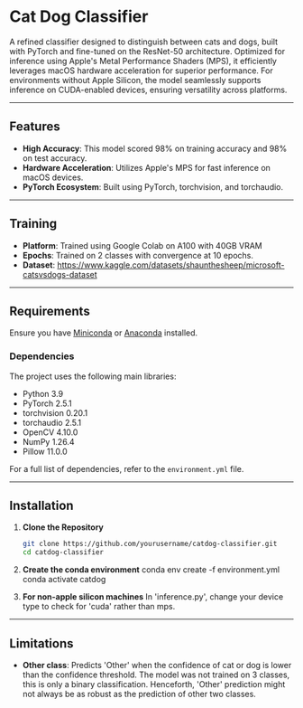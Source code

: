 # Cat Dog Classifier

A refined classifier designed to distinguish between cats and dogs, built with PyTorch and fine-tuned on the ResNet-50 architecture. Optimized for inference using Apple's Metal Performance Shaders (MPS), it efficiently leverages macOS hardware acceleration for superior performance. For environments without Apple Silicon, the model seamlessly supports inference on CUDA-enabled devices, ensuring versatility across platforms.

---

## Features

- **High Accuracy**: This model scored 98% on training accuracy and 98% on test accuracy.
- **Hardware Acceleration**: Utilizes Apple's MPS for fast inference on macOS devices.
- **PyTorch Ecosystem**: Built using PyTorch, torchvision, and torchaudio.


---

## Training

- **Platform**: Trained using Google Colab on A100 with 40GB VRAM
- **Epochs**: Trained on 2 classes with convergence at 10 epochs.
- **Dataset**: https://www.kaggle.com/datasets/shaunthesheep/microsoft-catsvsdogs-dataset

---

## Requirements

Ensure you have [Miniconda](https://docs.conda.io/en/latest/miniconda.html) or [Anaconda](https://www.anaconda.com/) installed.

### Dependencies

The project uses the following main libraries:
- Python 3.9
- PyTorch 2.5.1
- torchvision 0.20.1
- torchaudio 2.5.1
- OpenCV 4.10.0
- NumPy 1.26.4
- Pillow 11.0.0

For a full list of dependencies, refer to the `environment.yml` file.

---

## Installation

1. **Clone the Repository**

   ```bash
   git clone https://github.com/yourusername/catdog-classifier.git
   cd catdog-classifier

2. **Create the conda environment**
    conda env create -f environment.yml
    conda activate catdog

3. **For non-apple silicon machines**
    In 'inference.py', change your device type to check for 'cuda' rather than mps.

---

## Limitations

- **Other class**: Predicts 'Other' when the confidence of cat or dog is lower than the confidence threshold. The model was not trained on 3 classes, this is only a binary classification. Henceforth, 'Other' prediction might not always be as robust as the prediction of other two classes.

